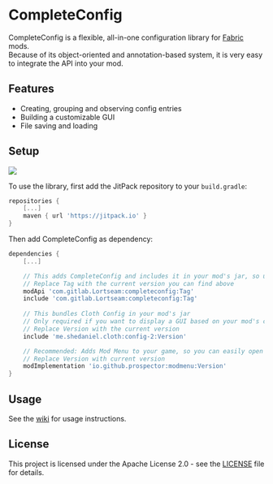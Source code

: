 # CompleteConfig
CompleteConfig is a flexible, all-in-one configuration library for [Fabric](https://fabricmc.net/) mods.  
Because of its object-oriented and annotation-based system, it is very easy to integrate the API into your mod.

## Features
* Creating, grouping and observing config entries
* Building a customizable GUI
* File saving and loading

## Setup
[![](https://jitpack.io/v/com.gitlab.Lortseam/completeconfig.svg)](https://jitpack.io/#com.gitlab.Lortseam/completeconfig)

To use the library, first add the JitPack repository to your `build.gradle`:
```groovy
repositories {
    [...]
    maven { url 'https://jitpack.io' }
}
```
Then add CompleteConfig as dependency:
```groovy
dependencies {
    [...]

    // This adds CompleteConfig and includes it in your mod's jar, so users don't have to install it
    // Replace Tag with the current version you can find above
    modApi 'com.gitlab.Lortseam:completeconfig:Tag'
    include 'com.gitlab.Lortseam:completeconfig:Tag'
    
    // This bundles Cloth Config in your mod's jar
    // Only required if you want to display a GUI based on your mod's config and don't provide your own GUI generation
    // Replace Version with the current version
    include 'me.shedaniel.cloth:config-2:Version'

    // Recommended: Adds Mod Menu to your game, so you can easily open and check your config GUI (see the Mod Menu documentation for more information)
    // Replace Version with current version
    modImplementation 'io.github.prospector:modmenu:Version'
}
```

## Usage
See the [wiki](https://gitlab.com/Lortseam/completeconfig/-/wikis/home) for usage instructions.  

## License
This project is licensed under the Apache License 2.0 - see the [LICENSE](LICENSE) file for details.
